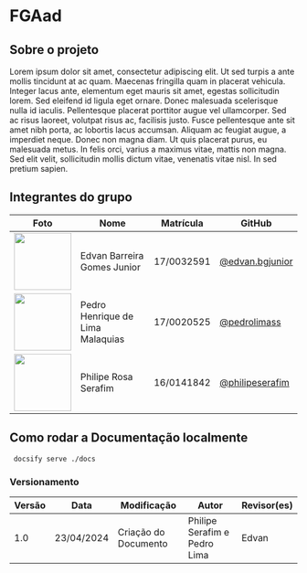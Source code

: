 # FGAad

## Sobre o projeto

Lorem ipsum dolor sit amet, consectetur adipiscing elit. Ut sed turpis a ante mollis tincidunt at ac quam. Maecenas fringilla quam in placerat vehicula. Integer lacus ante, elementum eget mauris sit amet, egestas sollicitudin lorem. Sed eleifend id ligula eget ornare. Donec malesuada scelerisque nulla id iaculis. Pellentesque placerat porttitor augue vel ullamcorper. Sed ac risus laoreet, volutpat risus ac, facilisis justo. Fusce pellentesque ante sit amet nibh porta, ac lobortis lacus accumsan. Aliquam ac feugiat augue, a imperdiet neque. Donec non magna diam. Ut quis placerat purus, eu malesuada metus. In felis orci, varius a maximus vitae, mattis non magna. Sed elit velit, sollicitudin mollis dictum vitae, venenatis vitae nisl. In sed pretium sapien.

## Integrantes do grupo

| Foto                                                                                                                                           | Nome                             | Matrícula  | GitHub                                               |
| ---------------------------------------------------------------------------------------------------------------------------------------------- | -------------------------------- | ---------- | ---------------------------------------------------- |
| <img src="https://secure.gravatar.com/avatar/37f52dbb8db6c854855c34d4f02520ae26d7f3fbcf017a22baee802554b46cde?s=1600&d=identicon" width="100"> | Edvan Barreira Gomes Junior      | 17/0032591 | [@edvan.bgjunior](https://gitlab.com/edvan.bgjunior) |
| <img src="https://gitlab.com/uploads/-/system/user/avatar/6546514/avatar.png?width=100" width="100">                                           | Pedro Henrique de Lima Malaquias | 17/0020525 | [@pedrolimass](https://gitlab.com/PedroLimass)       |
| <img src="https://gitlab.com/uploads/-/system/user/avatar/10341560/avatar.png?width=100" width="100">                                          | Philipe Rosa Serafim             | 16/0141842 | [@philipeserafim](https://gitlab.com/philipeserafim) |


## Como rodar a Documentação localmente

```
 docsify serve ./docs
```

### Versionamento

| Versão | Data       | Modificação          | Autor                        | Revisor(es) |
| ------ | ---------- | -------------------- | ---------------------------- | ----------- |
| 1.0    | 23/04/2024 | Criação do Documento | Philipe Serafim e Pedro Lima | Edvan       |

